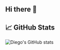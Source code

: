## Hi there 👋

## &#x1f4c8; GitHub Stats
![Diego's GitHub stats](https://github-readme-stats.vercel.app/api?username=lldiegon&show_icons=true&theme=tokyonight&count_private=true)


<!--
**lldiegon/lldiegon** is a ✨ _special_ ✨ repository because its `README.md` (this file) appears on your GitHub profile.

Here are some ideas to get you started:

- 🔭 I’m currently working on ...
- 🌱 I’m currently learning ...
- 👯 I’m looking to collaborate on ...
- 🤔 I’m looking for help with ...
- 💬 Ask me about ...
- 📫 How to reach me: ...
- 😄 Pronouns: ...
- ⚡ Fun fact: ...
-->
